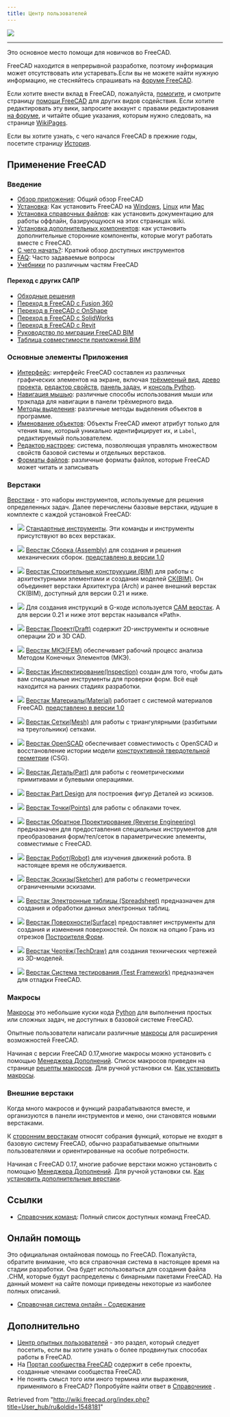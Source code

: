 ```yaml
---
title: Центр пользователей
---
```


![](/images/User_hub.png)

---

Это основное место помощи для новичков во FreeCAD.

FreeCAD находится в непрерывной разработке, поэтому информация может отсутствовать или устаревать.Если вы не можете найти нужную информацию, не стесняйтесь спрашивать на [форуме FreeCAD](https://forum.freecad.org).

Если хотите внести вклад в FreeCAD, пожалуйста, [помогите](/Donate/ru "Donate/ru"), и смотрите страницу [помощи FreeCAD](/Help_FreeCAD/ru "Help FreeCAD/ru") для других видов содействия. Если хотите редактировать эту вики, запросите аккаунт с правами редактирования [на форуме](https://forum.freecad.org/viewtopic.php?f=21&t=6830), и читайте общие указания, которым нужно следовать, на странице [WikiPages](/WikiPages/ru "WikiPages/ru").

Если вы хотите узнать, с чего начался FreeCAD в прежние годы, посетите страницу [История](/History/ru "History/ru").

## Применение FreeCAD

### Введение

- [Обзор приложения](/About_FreeCAD/ru "About FreeCAD/ru"): Общий обзор FreeCAD
- [Установка](/Installing/ru "Installing/ru"): Как установить FreeCAD на [Windows](/Install_on_Windows/ru "Install on Windows/ru"), [Linux](/Install_on_Linux/ru "Install on Linux/ru") или [Mac](/Install_on_Mac/ru "Install on Mac/ru")
- [Установка справочных файлов](/Installing_Helpfile/ru "Installing Helpfile/ru"): как установить документацию для работы оффлайн, базирующуюся на этих страницах wiki.
- [Установка дополнительных компонентов](/Installing_additional_components/ru "Installing additional components/ru"): как установить дополнительные сторонние компоненты, которые могут работать вместе с FreeCAD.
- [С чего начать?](/Getting_started/ru "Getting started/ru"): Краткий обзор доступных инструментов
- [FAQ](/FAQ/ru "FAQ/ru"): Часто задаваемые вопросы
- [Учебники](/Tutorials/ru "Tutorials/ru") по различным частям FreeCAD

#### Переход с других САПР

- [Обходные решения](/Workarounds/ru "Workarounds/ru")
- [Переход в FreeCAD с Fusion 360](/Migrating_to_FreeCAD_from_Fusion360/ru "Migrating to FreeCAD from Fusion360/ru")
- [Переход в FreeCAD с OnShape](/Migrating_to_FreeCAD_from_OnShape/ru "Migrating to FreeCAD from OnShape/ru")
- [Переход в FreeCAD с SolidWorks](/Migrating_to_FreeCAD_from_SolidWorks/ru "Migrating to FreeCAD from SolidWorks/ru")
- [Переход в FreeCAD с Revit](/Migrating_to_FreeCAD_from_Revit/ru "Migrating to FreeCAD from Revit/ru")
- [Руководство по миграции FreeCAD BIM](https://yorik.uncreated.net/blog/2020-010-freecad-bim-guide)
- [Таблица совместимости приложений BIM](/BIM_application_compatibility_table/ru "BIM application compatibility table/ru")

### Основные элементы Приложения

- [Интерфейс](/Interface/ru "Interface/ru"): интерфейс FreeCAD составлен из различных графических элементов на экране, включая [трёхмерный вид](/3D_view/ru "3D view/ru"), [древо проекта](/Tree_view/ru "Tree view/ru"), [редактор свойств](/Property_editor/ru "Property editor/ru"), [панель задач](/Task_panel/ru "Task panel/ru"), и [консоль Python](/Python_console/ru "Python console/ru").
- [Навигация мышью](/Mouse_navigation/ru "Mouse navigation/ru"): различные способы использования мыши или трэкпада для навигации в панели трёхмерного вида.
- [Методы выделения](/Selection_methods/ru "Selection methods/ru"): различные методы выделения объектов в программе.
- [Именование объектов](/Object_name/ru "Object name/ru"): Объекты FreeCAD имеют атрибут только для чтения `Name`, который уникально идентифицирует их, и `Label`, редактируемый пользователем.
- [Редактор настроек](/Preferences_Editor/ru "Preferences Editor/ru"): система, позволяющая управлять множеством свойств базовой системы и отдельных верстаков.
- [Форматы файлов](/Import_Export/ru "Import Export/ru"): различные форматы файлов, которые FreeCAD может читать и записывать

### Верстаки

[Верстаки](/Workbenches/ru "Workbenches/ru") - это наборы инструментов, используемые для решения определенных задач. Далее перечислены базовые верстаки, идущие в комплекте с каждой установкой FreeCAD:

- ![](/images/Freecad.svg) [Стандартные инструменты](/Std_Base/ru "Std Base/ru"). Эти команды и инструменты присутствуют во всех верстаках.

- ![](/images/Workbench_Assembly.svg) [Верстак Сборка (Assembly)](/index.php?title=Assembly_Workbench/ru&action=edit&redlink=1 "Assembly Workbench/ru (page does not exist)") для создания и решения механических сборок. [представлено в версии 1.0](/Release_notes_1.0/ru "Release notes 1.0/ru")

- ![](/images/Workbench_BIM.svg) [Верстак Строительные конструкуции (BIM)](/BIM_Workbench/ru "BIM Workbench/ru") для работы с архитектурными элементами и создания моделей [СК(BIM)](https://en.wikipedia.org/wiki/Building_information_modeling). Он объединяет верстаки Архитектура (Arch) и ранее внешний верстак СК(BIM), доступный для версии 0.21 и ниже.

- ![](/images/Workbench_CAM.svg) Для создания инструкций в G-коде используется [CAM верстак](/CAM_Workbench/ru "CAM Workbench/ru"). А для версии 0.21 и ниже этот верстак назывался «Path».

- ![](/images/Workbench_Draft.svg) [Верстак Проект(Draft)](/Draft_Workbench/ru "Draft Workbench/ru") содержит 2D-инструменты и основные операции 2D и 3D CAD.

- ![](/images/Workbench_FEM.svg) [Верстак МКЭ(FEM)](/FEM_Workbench/ru "FEM Workbench/ru") обеспечивает рабочий процесс анализа Методом Конечных Элементов (МКЭ).

- ![](/images/Workbench_Inspection.svg) [Верстак Инспектирование(Inspection)](/Inspection_Workbench/ru "Inspection Workbench/ru") создан для того, чтобы дать вам специальные инструменты для проверки форм. Всё ещё находится на ранних стадиях разработки.

- ![](/images/Workbench_Material.svg) [Верстак Материалы(Material)](/index.php?title=Material_Workbench/ru&action=edit&redlink=1 "Material Workbench/ru (page does not exist)") работает с системой материалов FreeCAD. [представлено в версии 1.0](/Release_notes_1.0/ru "Release notes 1.0/ru")

- ![](/images/Workbench_Mesh.svg) [Верстак Сетки(Mesh)](/Mesh_Workbench/ru "Mesh Workbench/ru") для работы с триангулярными (разбитыми на треугольники) сетками.

- ![](/images/Workbench_OpenSCAD.svg) [Верстак OpenSCAD](/OpenSCAD_Workbench/ru "OpenSCAD Workbench/ru") обеспечивает совместимость с OpenSCAD и восстановление истории модели [конструктивной твердотельной геометрии](/Constructive_solid_geometry/ru "Constructive solid geometry/ru") (CSG).

- ![](/images/Workbench_Part.svg) [Верстак Деталь(Part)](/Part_Workbench/ru "Part Workbench/ru") для работы с геометрическими примитивами и булевыми операциями.

- ![](/images/Workbench_PartDesign.svg) [Верстак Part Design](/PartDesign_Workbench/ru "PartDesign Workbench/ru") для построения фигур Деталей из эскизов.

- ![](/images/Workbench_Points.svg) [Верстак Точки(Points)](/Points_Workbench/ru "Points Workbench/ru") для работы с облаками точек.

- ![](/images/Workbench_Reverse_Engineering.svg) [Верстак Обратное Проектирование (Reverse Engineering)](/Reverse_Engineering_Workbench/ru "Reverse Engineering Workbench/ru") предназначен для предоставления специальных инструментов для преобразования форм/тел/сеток в параметрические элементы, совместимые с FreeCAD.

- ![](/images/Workbench_Robot.svg) [Верстак Робот(Robot)](/Robot_Workbench/ru "Robot Workbench/ru") для изучения движений робота. В настоящее время не обслуживается.

- ![](/images/Workbench_Sketcher.svg) [Верстак Эскизы(Sketcher)](/Sketcher_Workbench/ru "Sketcher Workbench/ru") для работы с геометрически ограниченными эскизами.

- ![](/images/Workbench_Spreadsheet.svg) [Верстак Электронные таблицы (Spreadsheet)](/Spreadsheet_Workbench/ru "Spreadsheet Workbench/ru") предназначен для создания и обработки данных электронных таблиц.

- ![](/images/Workbench_Surface.svg) [Верстак Поверхности(Surface)](/Surface_Workbench/ru "Surface Workbench/ru") предоставляет инструменты для создания и изменения поверхностей. Он похож на опцию Грань из отрезков [Построителя Форм](/Part_Builder/ru "Part Builder/ru").

- ![](/images/Workbench_TechDraw.svg) [Верстак Чертёж(TechDraw)](/TechDraw_Workbench/ru "TechDraw Workbench/ru") для создания технических чертежей из 3D-моделей.

- ![](/images/Workbench_Test.svg) [Верстак Система тестирования (Test Framework)](/Testing/ru "Testing/ru") предназначен для отладки FreeCAD.

### Макросы

[Макросы](/Macros/ru "Macros/ru") это небольшие куски кода [Python](/Python/ru "Python/ru") для выполнения простых или сложных задач, не доступных в базовой системе FreeCAD.

Опытные пользователи написали различные [макросы](/Macros "Macros") для расширения возможностей FreeCAD.

Начиная с версии FreeCAD 0.17,многие макросы можно установить с помощью [Менеджера Дополнений](/Std_AddonMgr/ru "Std AddonMgr/ru"). Список макросов приведен на странице [рецепты макросов](/Macros_recipes/ru "Macros recipes/ru"). Для ручной установки см. [Как установить макросы](/How_to_install_macros/ru "How to install macros/ru").

### Внешние верстаки

Когда много макросов и функций разрабатываются вместе, и организуются в панели инструментов и меню, они становятся новыми верстаками.

К [сторонним верстакам](/External_workbenches/ru "External workbenches/ru") относят собрания функций, которые не входят в базовую систему FreeCAD, обычно разрабатываемые опытными пользователями и ориентированные на особые потребности.

Начиная с FreeCAD 0.17, многие рабочие верстаки можно установить с помощью [Менеджера Дополнений](/Std_AddonMgr/ru "Std AddonMgr/ru"). Для ручной установки см. [Как установить дополнительные верстаки](/How_to_install_additional_workbenches/ru "How to install additional workbenches/ru").

## Ссылки

- [Справочник команд](/List_of_Commands/ru "List of Commands/ru"): Полный список доступных команд FreeCAD.

## Онлайн помощь

Это официальная онлайновая помощь по FreeCAD. Пожалуйста, обратите внимание, что вся справочная система в настоящее время на стадии разработки. Она будет использоваться для создания файла .CHM, которые будут распределены с бинарными пакетами FreeCAD. На данный момент на сайте помощи приведены некоторые из наиболее полных описаний.

- [Справочная система онлайн - Содержание](/Online_Help_Toc/ru "Online Help Toc/ru")

## Дополнительно

- [Центр опытных пользователей](/Power_users_hub/ru "Power users hub/ru") - это раздел, который следует посетить, если вы хотите узнать о более продвинутых способах работы в FreeCAD.
- На [Портал сообщества FreeCAD](/FreeCAD_Community_Portal/ru "FreeCAD Community Portal/ru") содержит в себе проекты, созданные членами сообщества FreeCAD.
- Не понять смысл того или иного термина или выражения, применямого в FreeCAD? Попробуйте найти ответ в [Справочнике](/Glossary/ru "Glossary/ru") .

Retrieved from "<http://wiki.freecad.org/index.php?title=User_hub/ru&oldid=1548181>"
